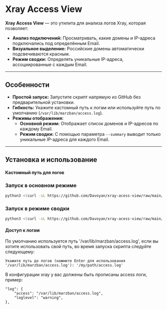 # Xray Access View

**Xray Access View** — это утилита для анализа логов Xray, которая позволяет:

- **Анализ подключений:** Просматривать, какие домены и IP-адреса подключались под определённым Email.
- **Визуальное выделение:** Российские домены автоматически подсвечиваются красным.
- **Режим сводки:** Определять уникальные IP-адреса, ассоциированные с каждым Email.

---

## Особенности

- **Простой запуск:** Запустите скрипт напрямую из GitHub без предварительной установки.
- **Гибкость:** Укажите кастомный путь к логам или используйте путь по умолчанию (`/var/lib/marzban/access.log`).
- **Режимы отображения:**
  - **Основной режим:** Отображает список доменов и IP-адресов по каждому Email.
  - **Режим сводки:** С помощью параметра `--summary` выводит только уникальные IP-адреса для каждого Email.

---

## Установка и использование

#### Кастомный путь для логов


### Запуск в основном режиме

```bash
python3 <(curl -sL https://github.com/Davoyan/xray-acess-view/raw/main/view.py)
```

### Запуск в режиме сводки

```bash
python3 <(curl -sL https://github.com/Davoyan/xray-acess-view/raw/main/view.py) --summary
```

#### Доступ к логам
По умолчанию используется путь '/var/lib/marzban/access.log', если вы хотите использовать свой путь, во время запуска скрипта следуйте следующему:
```
Укажите путь до логов (нажмите Enter для использования '/var/lib/marzban/access.log'): '/my/path/access.log'
```

В конфигурации xray у вас должены быть прописаны access логи, пример:
```Пример
"log": {
    "access": "/var/lib/marzban/access.log",
    "loglevel": "warning",
},
```

